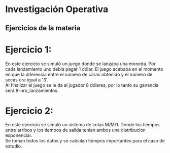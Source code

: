 # Investigación Operativa
## Ejercicios de la materia

# Ejercicio 1:
 En este ejercicio se simuló un juego donde se lanzaba una moneda. Por cada lanzamiento uno debía pagar 1 dólar. El juego acababa 
en el momento en que la diferencia entre el número de caras obtenido y el número de secas era igual a '3'.<br />
 Al finalizar el juego se le da al jugador 8 dólares, por lo tanto su ganancia será 8-nro_lanzamientos.

# Ejercicio 2:
 En este ejercicio se simuló un sistema de colas M/M/1. Donde los tiempos entre arribos y los tiempos de salida tenían ambos una distribución exponencial.<br />
 Se toman todos los datos y se calculan tiempos importantes para el caso de estudio.


